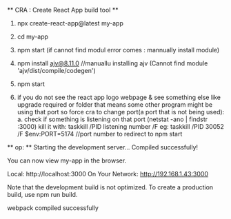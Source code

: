 ** CRA : Create React App build tool **
1. npx create-react-app@latest my-app 
2. cd my-app
3. npm start 
(if cannot find modul error comes : mannually install module)
4. npm install ajv@8.11.0    //manuallu installing ajv (Cannot find module 'ajv/dist/compile/codegen')
5. npm start

6. if you do not see the react app logo webpage & see something else like upgrade required or folder that means some other program might be using that port so force cra to change port(a port that is not being used):
 a. check if something is listening on that port (netstat -ano | findstr :3000) kill it with: taskkill /PID listening number  /F eg: taskkill /PID 30052  /F
$env:PORT=5174  //port number to redirect to
npm start


 ** op: **
Starting the development server...
Compiled successfully!

You can now view my-app in the browser.

  Local:            http://localhost:3000
  On Your Network:  http://192.168.1.43:3000

Note that the development build is not optimized.
To create a production build, use npm run build.

webpack compiled successfully